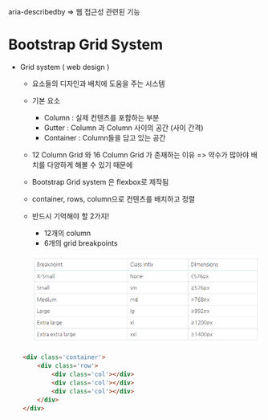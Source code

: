 aria-describedby => 웹 접근성 관련된 기능

# Bootstrap Grid System
  - Grid system ( web design )
    - 요소들의 디자인과 배치에 도움을 주는 시스템
    - 기본 요소
      - Column : 실제 컨텐츠를 포함하는 부분
      - Gutter : Column 과 Column 사이의 공간 (사이 간격)
      - Container : Column들을 담고 있는 공간
    - 12 Column Grid 와 16 Column Grid 가 존재하는 이유 => 약수가 많아야 배치를 다양하게 해볼 수 있기 때문에
    - Bootstrap Grid system 은 flexbox로 제작됨
    - container, rows, column으로 컨텐츠를 배치하고 정렬
    - 반드시 기억해야 할 2가지!
      - 12개의 column
      - 6개의 grid breakpoints 

      ![1](images/1.PNG)

```html
    <div class='container'>
        <div class='row'>
            <div class='col'></div>
            <div class='col'></div>
            <div class='col'></div>
        </div>
    </div>
```